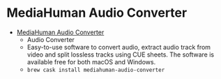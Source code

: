 # MediaHuman Audio Converter
- [MediaHuman Audio Converter](https://www.mediahuman.com/audio-converter/)
  -  Audio Converter
  - Easy-to-use software to convert audio, extract audio track from video and split lossless tracks using CUE sheets. The software is available free for both macOS and Windows.
  - `brew cask install mediahuman-audio-converter`
